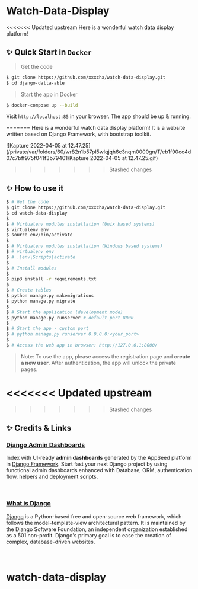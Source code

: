 # Watch-Data-Display

<<<<<<< Updated upstream
Here is a wonderful watch data display platform!


## ✨ Quick Start in `Docker`

> Get the code

```bash
$ git clone https://github.com/xxxcha/watch-data-display.git
$ cd django-datta-able
```

> Start the app in Docker

```bash
$ docker-compose up --build 
```

Visit `http://localhost:85` in your browser. The app should be up & running.

=======
Here is a wonderful watch data display platform! It is a website written based on Django Framework, with bootstrap toolkit.

![Kapture 2022-04-05 at 12.47.25](/private/var/folders/60/wr82n1b57pl5wlqjqh6c3nqm0000gn/T/eb1f90cc4d07c7bff975f041f3b79401/Kapture 2022-04-05 at 12.47.25.gif)
>>>>>>> Stashed changes

## ✨ How to use it

```bash
$ # Get the code
$ git clone https://github.com/xxxcha/watch-data-display.git
$ cd watch-data-display
$
$ # Virtualenv modules installation (Unix based systems)
$ virtualenv env
$ source env/bin/activate
$
$ # Virtualenv modules installation (Windows based systems)
$ # virtualenv env
$ # .\env\Scripts\activate
$
$ # Install modules
$
$ pip3 install -r requirements.txt
$
$ # Create tables
$ python manage.py makemigrations
$ python manage.py migrate
$
$ # Start the application (development mode)
$ python manage.py runserver # default port 8000
$
$ # Start the app - custom port 
$ # python manage.py runserver 0.0.0.0:<your_port>
$
$ # Access the web app in browser: http://127.0.0.1:8000/
```

> Note: To use the app, please access the registration page and **create a new user**. After authentication, the app will unlock the private pages.

<<<<<<< Updated upstream
<br />
=======
>>>>>>> Stashed changes


## ✨ Credits & Links

### [Django Admin Dashboards](https://appseed.us/admin-dashboards/django)

Index with UI-ready **admin dashboards** generated by the AppSeed platform in [Django Framework](https://www.djangoproject.com/).
Start fast your next Django project by using functional admin dashboards enhanced with Database, ORM, authentication flow, helpers and deployment scripts.

<br />

### [What is Django](https://docs.appseed.us/content/what-is/django)

[Django](https://www.djangoproject.com/) is a Python-based free and open-source web framework, which follows the model-template-view architectural pattern. It is maintained by the Django Software Foundation, an independent organization established as a 501 non-profit. Django's primary goal is to ease the creation of complex, database-driven websites.

<br />

# watch-data-display
